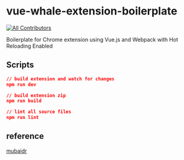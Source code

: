 # vue-whale-extension-boilerplate

[![All Contributors](https://img.shields.io/badge/all_contributors-1-orange.svg?style=flat-square)](#contributors)

Boilerplate for Chrome extension using Vue.js and Webpack with Hot Reloading Enabled

## Scripts

```json
// build extension and watch for changes
npm run dev

// build extension zip
npm run build

// lint all source files
npm run lint
```

## reference

[mubaidr](https://github.com/mubaidr/vue-chrome-extension-boilerplate#contributors)
